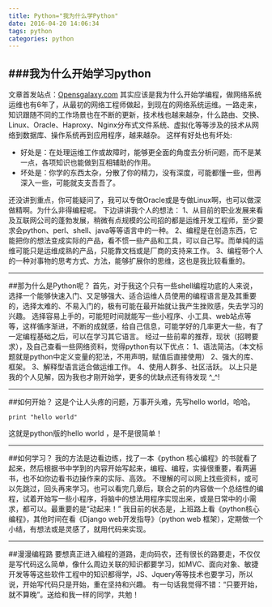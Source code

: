 ```yaml
---
title: Python="我为什么学Python"
date: 2016-04-20 14:06:34
tags: python
categories: python
---
```

###我为什么开始学习python
---
文章首发站点：[Opensgalaxy.com](http://opensgalaxy.com/)
其实应该是我为什么开始学编程，做网络系统运维也有6年了，从最初的网络工程师做起，到现在的网络系统运维。一路走来，知识跟随不同的工作场景也在不断的更新，技术栈也越来越杂，什么路由、交换、Linux、Oracle、Haproxy、Nginx分布式文件系统、虚拟化等等涉及的技术从网络到数据库、操作系统再到应用程序，越来越杂。
这样有好处也有坏处:

 - 好处是：在处理运维工作或故障时，能够更全面的角度去分析问题，而不是某一点，各项知识也能做到互相辅助的作用。
 - 坏处是：你学的东西太杂，分散了你的精力，没有深度，可能都懂一些，但再深入一些，可能就支支吾吾了。

还没讲到重点，你可能疑问了，我可以专做Oracle或是专做Linux啊，也可以做深做精啊。为什么非得编程呢。
下边讲讲我个人的想法：
1、从目前的职业发展来看及互联网公司的蓬勃发展，稍微有点规模的公司招的都是运维开发工程师，至少要求会python、perl、shell、java等等语言中的一种。
2、编程是在创造东西，它能把你的想法变成实际的产品，看不惯一些产品和工具，可以自己写。而单纯的运维可能只是运维成熟的产品，只能靠文档或是厂商的支持来工作。
3、编程带个人的一种对事物的思考方式、方法，能够扩展你的思维，这也是我比较看重的。
***
##那为什么是Python呢？
首先，对于我这个只有一些shell编程功底的人来说，选择一个能够快速入门、又足够强大、适合运维人员使用的编程语言是及其重要的，选择太难的、不易入门的，极有可能在最开始就让我产生挫败感，失去学习的兴趣。
选择容易上手的，可能短时间就能写一些小程序、小工具、web站点等等，这样循序渐进，不断的成就感，给自己信息，可能学好的几率更大一些，有了一定编程基础之后，可以在学习其它语言。
经过一些前辈的推荐，现状（招聘要求），及自己查看一些网络资料，觉得python有以下优点：
1、语法简洁。（本文标题就是python中定义变量的犯法，不用声明，赋值后直接使用）
2、强大的库、框架。
3、解释型语言适合做运维工作。
4、使用人群多、社区活跃。
以上只是我的个人见解，因为我也才刚开始学，更多的优缺点还有待发现 ^_^!
***
##如何开始？
这是个让人头疼的问题，万事开头难，先写hello world，哈哈。
```
print "hello world"
```
这就是python版的hello world ，是不是很简单！
***
##如何学习？
我的方法是边看边练，找了一本《python 核心编程》的书就看了起来，然后根据书中学到的内容开始写起来，编程、编程，实操很重要，看两遍书，也不如你边看书边操作来的实际、高效。
不理解的可以网上找些资料，或可以先跳过，回头再来学习。也可以看完几章后，联合之前的内容做一个总结性的编程，试着开始写一些小程序，将脑中的想法用程序实现出来，或是日常中的小需求，都可以。最重要的是“动起来！”
我目前的状态是，上班路上看《python核心编程》，其他时间在看《Django web开发指导》（python web 框架），定期做一个小结，有想法或是灵感了，就用代码来实现。
***
##漫漫编程路
要想真正进入编程的道路，走向码农，还有很长的路要走，不仅仅是写代码这么简单，像什么周边关联的知识都要学习，如MVC、面向对象、敏捷开发等等这些软件工程中的知识都得学，JS、Jquery等等技术也要学习，所以说，开始写代码只是开始，重在坚持和兴趣。
有一句话我觉得不错：“只要开始，就不算晚”。送给和我一样的同学，共勉！


